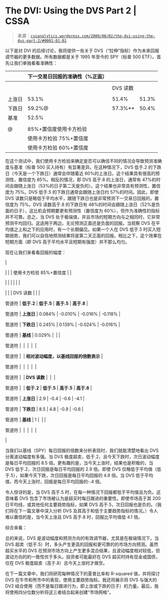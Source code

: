 <!--yml

分类：未分类

date: 2024-05-12 18:52:14

-->

# The DVI: Using the DVS Part 2 | CSSA

> 来源：[`cssanalytics.wordpress.com/2009/08/02/the-dvi-using-the-dvs-part-2/#0001-01-01`](https://cssanalytics.wordpress.com/2009/08/02/the-dvi-using-the-dvs-part-2/#0001-01-01)

以下是对 DVI 的后续讨论，我将提供一些关于 DVS（“拉伸”指标）作为未来回报调节器的更多数据。所有数据都是关于 1995 年至今的 SPY（标普 500 ETF）。首先让我们单独看看准确性：

|   | 下一交易日回报的准确性（%正面） |   |   |
| --- | --- | --- | --- |
|   |   |   |   |   |
|   |   | DVS 读数 |   |   |
|   |   |   |   |   |
| 上涨日 | 53.1% | 51.4% | 51.3% | 47.0%** |
| 下跌日 | 59.2%@ | 57.3%** | 50.4% | 48.2%* |
| 基准 | 52.5% |   |   |   |
|   |   |   |   |   |
| @ | 85%+置信度使用卡方检验 |   |
|   | 使用卡方检验 75%+置信度 |   |
|   | 使用卡方检验 60%+置信度 |   |

在这个测试中，我们使用卡方检验来确定是否可以确信不同的情况会导致预测准确度与基准（标普 500 买入持有）有显著差异。在这种情况下，DVS 低于.2 的下跌日（今天是一个下跌日）通常会伴随着近 60%的上涨日。这个结果具有很高的预测性，置信度为 85%。相反的情况，即 DVS 高于.8 的上涨日，通常有 47%的时间会跟随上涨日（53%的日子第二天是负的）。这个结果也非常具有预测性，置信度为 75%。DVS 低于.5 的下跌日通常会跟随上涨日约 57%的时间。因此，即使 DVS 读数只是略低于平均水平，跟随下跌日也是非常预测下一交易日回报的，置信度为 75%。DVS 读数高于.8 的下跌日有 48%的时间会跟随上涨日（52%是负面的日子），这比机会预期要更有预测性（置信度为 60%），但作为准确性的指标并不可靠。总之，当 DVS 处于极端值，并且市场的短期方向与之相同时，它非常预测平均回归。这适用于两边，无论预测正面还是负面的回报。当观察 DVS 在平均值之上和之下的应用时，有一个长期偏见。如果一个人在 DVS 低于.5 时买入短期弱势，我们可以自信地预测结果将是第二天正面的回报。相比之下，这个效果在短期方面（即 DVS 高于平均水平且短期有强度）并不那么均匀。

现在让我们来看看回报的幅度：

|

|   |   | 使用卡方检验 85%+置信度 |   |

|   |   |   |   |   |

|   |   | DVS 读数 |   |   |

管道符 | **低于.2** | **低于.5** | **高于.5** | **高于.8** |

管道符 | **上涨日** | 0.084% | -0.010% | -0.016% | -0.118% |

管道符 | **下跌日** | 0.245% | 0.139% | -0.024% | -0.016% |

管道符 | **基线** | 0.029% |  | |

管道符 |  |  |  |  |

管道符 |  | **相对波动幅度，以基线回报的倍数表示** |

管道符 |  |  |  |  |

管道符 |  | **DVS 读数** |  |  |

管道符 |  | **低于.2** | **低于.5** | **高于.5** | **高于.8** |

管道符 | **上涨日** | 2.9 | -0.4 | -0.6 | -4.1 |

管道符 | **下跌日** | 8.5 | 4.8 | -0.9 | -0.6 |

管道符 | **基线** | 1 |  | |

管道符 |  |  |  |  |

|

当我们以基线（SPY）每日回报的倍数来分析表现时，我们就能清楚地看出 DVS 分离波动幅度有多强。当 DVS 极度超卖，低于.2，且今天下跌时，次日波动幅度是每日平均回报的 8.5 倍。更有趣的是，当今天上涨时，结果也是积极的，当 DVS 低于.2，次日回报是每日平均回报的 2.9 倍。即使 DVS 仅略低于平均值（低于.5），如果今天下跌，次日回报是每日平均回报的 4.8 倍。当 DVS 低于平均值，而今天上涨时，回报是每日平均回报的-.4 倍。

令人惊讶的是，当 DVS 高于.5 时，在每一种情况下回报都低于平均值且为负。这意味着 DVS 包含了市场被认为是超买时每日跟进的重要性。即使市场高于其 200 日平均线，或其他任何主要趋势指标，如果 DVS 高于.5，次日回报也是负的。（我们将在下一篇文章中深入分析 DVS 及其高于和低于主要趋势指标的情况。）令人难以置信的是，当今天上涨且 DVS 高于.8 时，回报比平均值低 4.1 倍。

综合来看：

总的来说，DVS 是波动幅度和预测方向的有效调节器，尤其是在极端情况下。当 DVS 超卖（低于.5）时，多头产生更高的回报和更可靠的的市场方向预测。虽然超买水平的 DVS 在预测市场方向上产生更多混合结果，且波动幅度相对较低，但波动方向的的一致性优于多头。投资者可能最好在 DVS 超买时持有现金或国债，仅在 DVS 极度超卖（高于.8）且今天上涨时才做空。

在下一篇文章中，我们将研究每种情况下的夏普比率和 R-squared 值，并将探讨 DVS 在牛市和熊市中的表现，使用主要趋势指标。我还将展示将 DVS 与强大的 DV2 结合使用（而不是每日跟进行为，即上涨或下跌的日子）的力量。最后，我将使用四分位数分析将这三者结合起来创建“市场网格”。
